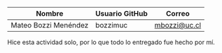 | Nombre               | Usuario GitHub | Correo       |
| -------------------- | -------------- | ------------ |
| Mateo Bozzi Menéndez | bozzimuc       | mbozzi@uc.cl |

Hice esta actividad solo, por lo que todo lo entregado fue hecho por mí.
